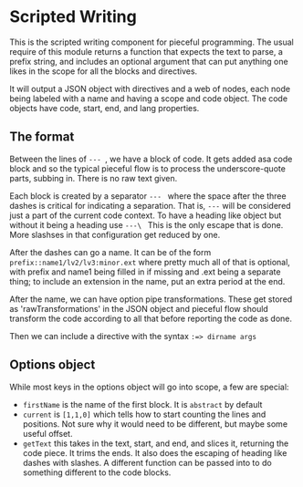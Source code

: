 # Scripted Writing

This is the scripted writing component for pieceful programming. The usual
require of this module returns a function that expects the text to parse,
a prefix string, and includes an optional argument that can put anything
one likes in the scope for all the blocks and directives. 

It will output a JSON object with directives and a web of nodes, each
node being labeled with a name and having a scope and code object. The
code objects have code, start, end, and lang properties. 

## The format

Between the lines of `--- `, we have a block of code. It gets added asa
code block and so the typical pieceful flow is to process the
underscore-quote parts, subbing in. There is no raw text given. 

Each block is created by a separator `--- ` where the space after the
three dashes is critical for indicating a separation. That is, `---` will
be considered just a part of the current code context. To have a heading
like object but without it being a heading use `---\ ` This is the only
escape that is done. More slashses in that configuration get reduced by
one. 

After the dashes
can go a name. It can be of the form `prefix::name1/lv2/lv3:minor.ext`
where pretty much all of that is optional, with prefix and name1 being
filled in if missing and .ext being a separate thing; to include an
extension in the name, put an extra period at the end. 

After the name, we can have option pipe transformations. These get stored
as 'rawTransformations' in the JSON object and pieceful flow should
transform the code according to all that before reporting the code as done. 

Then we can include a directive with the syntax `:=> dirname args` 

## Options object

While most keys in the options object will go into scope, a few are
special: 

* `firstName` is the name of the first block. It is `abstract` by default
* `current` is `[1,1,0]` which tells how to start counting the lines and
  positions. Not sure why it would need to be different, but maybe some
  useful offset. 
* `getText` this takes in the text, start, and end, and slices it,
  returning the code piece. It trims the ends. It also does the escaping
  of heading like dashes with slashes. A different function can be passed
  into to do something different to the code blocks. 
